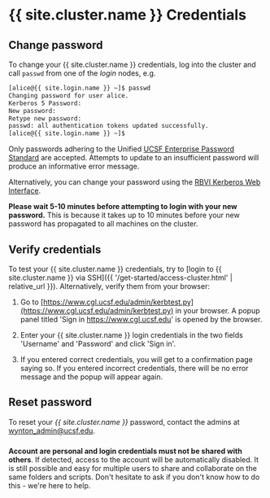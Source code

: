 # {{ site.cluster.name }} Credentials

## Change password

To change your {{ site.cluster.name }} credentials, log into the cluster and call `passwd` from one of the _login_ nodes, e.g.

```sh
[alice@{{ site.login.name }} ~]$ passwd
Changing password for user alice.
Kerberos 5 Password: 
New password: 
Retype new password: 
passwd: all authentication tokens updated successfully.
[alice@{{ site.login.name }} ~]$ 
```

Only passwords adhering to the Unified [UCSF Enterprise Password Standard] are accepted.  Attempts to update to an insufficient password will produce an informative error message.

Alternatively, you can change your password using the [RBVI Kerberos Web Interface].

<div class="alert alert-warning" role="alert">
<strong>Please wait 5-10 minutes before attempting to login with your new password.</strong>  This is because it takes up to 10 minutes before your new password has propagated to all machines on the cluster.
</div>


## Verify credentials

To test your {{ site.cluster.name }} credentials, try to [login to {{ site.cluster.name }} via SSH]({{ '/get-started/access-cluster.html' | relative_url }}).  Alternatively, verify them from your browser:

1. Go to [https://www.cgl.ucsf.edu/admin/kerbtest.py](https://www.cgl.ucsf.edu/admin/kerbtest.py) in your browser.  A popup panel titled 'Sign in https://www.cgl.ucsf.edu' is opened by the browser.

3. Enter your {{ site.cluster.name }} login credentials in the two fields 'Username' and 'Password' and click 'Sign in'.

4. If you entered correct credentials, you will get to a confirmation page saying so.  If you entered incorrect credentials, there will be no error message and the popup will appear again.


## Reset password

To reset your _{{ site.cluster.name }}_ password, contact the admins at [wynton_admin@ucsf.edu]([wynton_admin@ucsf.edu).

<div class="alert alert-danger" role="alert" style="margin-top: 3ex">
<strong>Account are personal and login credentials must not be shared with others</strong>. If detected, access to the account will be automatically disabled.  It is still possible and easy for multiple users to share and collaborate on the same folders and scripts.  Don't hesitate to ask if you don't know how to do this - we're here to help.
</div>


[RBVI Kerberos web interface]: https://www.cgl.ucsf.edu/admin/chpass.py
[UCSF Enterprise Password Standard]: https://wiki.library.ucsf.edu/pages/viewpage.action?spaceKey=ITSI&title=Unified+UCSF+Enterprise+Password+Standard
